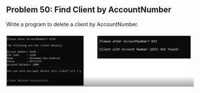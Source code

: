 ## Problem 50: Find Client by AccountNumber

Write a program to delete a client by AccountNumber.
<br><br>
<img src = "problem50.png" alt ="Output Example of problem 50"/>
